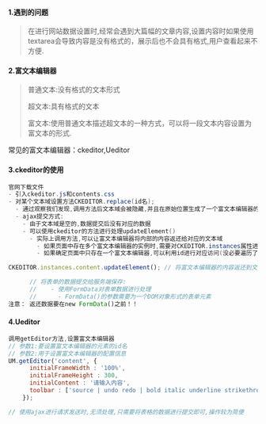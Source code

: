 #### 1.遇到的问题

> 在进行网站数据设置时,经常会遇到大篇幅的文章内容,设置内容时如果使用textarea会导致内容是没有格式的，展示后也不会具有格式,用户查看起来不方便.



#### 2.富文本编辑器

> 普通文本:没有格式的文本形式
>
> 超文本:具有格式的文本
>
> 富文本:使用普通文本描述超文本的一种方式，可以将一段文本内容设置为富文本的形式.

常见的富文本编辑器：ckeditor,Ueditor

#### 3.ckeditor的使用

```java
官网下载文件
- 引入ckeditor.js和contents.css
- 对某个文本域设置方法CKEDITOR.replace(id名);
  - 通过观察我们发现,调用方法后文本域会被隐藏,并且在原始位置生成了一个富文本编辑器的结构   - 可以通过点击顶部的操作按钮,给我们的内容设置格式 - 将数据提交给服务端的方式:   - 表单提交方式:无脑操作,书写好数据,点击提交按钮即可,数据的name就是文本域的name
  - ajax提交方式:
    - 由于文本域是空的,数据提交后没有对应的数据
    - 可以使用ckeditor的方法进行处理updateElement()
      - 实际上调用方法,可以让富文本编辑器将内部的内容返还给对应的文本域
        - 如果页面中存在多个富文本编辑器的实例时,需要对CKEDITOR.instances属性进行遍历设置
        - 如果确定页面中只存在一个富文本编辑器,可以利用id进行对应访问(没必要遍历了)
```

```javascript
CKEDITOR.instances.content.updateElement(); // 将富文本编辑器的内容返还到文本域中

      // 将表单的数据提交给服务端保存:
      //    - 使用FormData对表单数据进行处理
      //      - FormData()的参数需要为一个DOM对象形式的表单元素
注意： 返还数据要在new FormData()之前！！
```

#### 4.Ueditor

```javascript
调用getEditor方法,设置富文本编辑器
// 参数1:要设置富文本编辑器的元素的id名
// 参数2:用于设置富文本编辑器的配置信息
UM.getEditor('content', {
      initialFrameWidth : '100%',
      initialFrameHeight : 300,
      initialContent : '请输入内容',
      toolbar : ['source | undo redo | bold italic underline strikethrough | superscript subscript | forecolor backcolor | removeformat | insertorderedlist insertunorderedlist | selectall cleardoc paragraph | fontfamily fontsize']
    });

// 使用ajax进行请求发送时,无须处理,只需要将表格的数据进行提交即可,操作较为简便
```

